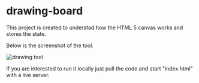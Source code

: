 # drawing-board
This project is created to understad how the HTML 5 canvas works and stores the state. 

Below is the screenshot of the tool. 

![drawing tool](https://user-images.githubusercontent.com/29759906/147117893-5ae05517-82f1-4490-8209-079f2f9fed4f.JPG)


If you are interested to run it locally just pull the code and start "index.html" with a live server.
